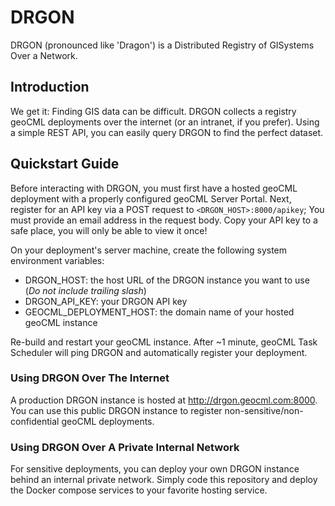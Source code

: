 # DRGON

DRGON (pronounced like 'Dragon') is a Distributed Registry of GISystems Over a Network.

## Introduction

We get it: Finding GIS data can be difficult. DRGON collects a registry geoCML deployments over the internet (or an intranet, if you prefer). Using a simple REST API, you can easily query DRGON to find the perfect dataset.

## Quickstart Guide

Before interacting with DRGON, you must first have a hosted geoCML deployment with a properly configured geoCML Server Portal. Next, register for an API key via a POST request to `<DRGON_HOST>:8000/apikey`; You must provide an email address in the request body. Copy your API key to a safe place, you will only be able to view it once!

On your deployment's server machine, create the following system environment variables:
- DRGON_HOST: the host URL of the DRGON instance you want to use (_Do not include trailing slash_)
- DRGON_API_KEY: your DRGON API key
- GEOCML_DEPLOYMENT_HOST: the domain name of your hosted geoCML instance

Re-build and restart your geoCML instance. After ~1 minute, geoCML Task Scheduler will ping DRGON and automatically register your deployment.

### Using DRGON Over The Internet

A production DRGON instance is hosted at http://drgon.geocml.com:8000. You can use this public DRGON instance to register non-sensitive/non-confidential geoCML deployments.

### Using DRGON Over A Private Internal Network

For sensitive deployments, you can deploy your own DRGON instance behind an internal private network. Simply code this repository and deploy the Docker compose services to your favorite hosting service.
